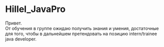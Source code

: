 # Hillel_JavaPro
Привет.
<br>От обучения в группе ожидаю получить знания и умения, достаточные для того, чтобы в дальнейшем претендовать на позицию intern/trainee java developer.